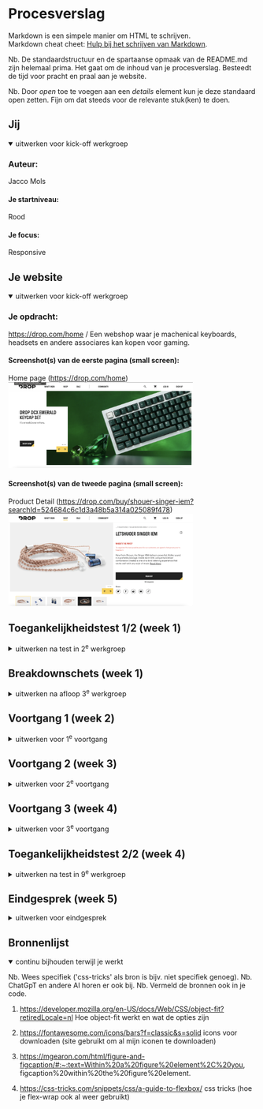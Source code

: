 # Procesverslag
Markdown is een simpele manier om HTML te schrijven.  
Markdown cheat cheet: [Hulp bij het schrijven van Markdown](https://github.com/adam-p/markdown-here/wiki/Markdown-Cheatsheet).

Nb. De standaardstructuur en de spartaanse opmaak van de README.md zijn helemaal prima. Het gaat om de inhoud van je procesverslag. Besteedt de tijd voor pracht en praal aan je website.

Nb. Door *open* toe te voegen aan een *details* element kun je deze standaard open zetten. Fijn om dat steeds voor de relevante stuk(ken) te doen.





## Jij

<details open>
  <summary>uitwerken voor kick-off werkgroep</summary>

  ### Auteur:
  Jacco Mols

  #### Je startniveau:
  Rood

  #### Je focus:
  Responsive
 
</details>





## Je website

<details open>
  <summary>uitwerken voor kick-off werkgroep</summary>

  ### Je opdracht:
  https://drop.com/home / Een webshop waar je machenical keyboards,
headsets en andere associares kan kopen voor gaming. 

  #### Screenshot(s) van de eerste pagina (small screen): 
  Home page (https://drop.com/home)
  <img src="./assets/images/readme-homepage.png" width="375px" alt="Pagina waar ze algemene producten hebben zoals new releases of shop per categorie">

  #### Screenshot(s) van de tweede pagina (small screen):
  Product Detail (https://drop.com/buy/shouer-singer-iem?searchId=524684c6c1d3a48b5a314a025089f478)
  <img src="./assets/images/readme-productinfo.png" width="375px" alt="Pagina van de product details, close up foto's en specificaties">
 
</details>



## Toegankelijkheidstest 1/2 (week 1)

<details>
  <summary>uitwerken na test in 2<sup>e</sup> werkgroep</summary>

  ### Bevindingen
  Lijst met je bevindingen die in de test naar voren kwamen:

  - De originele site is helemaal niet semantisch ze hebben namelijk ongelofelijk veel divs, en totaal geen h1's. 
    Hierdoor is het dus lastiger om door site heen te navigeren met de screenreaders.

  - De screenreader werkt niet echt, omdat je niet makkelijk verder kan navigeren van je de navigatie. Hij noemt de elementen wel op maar herhaalt "Link" opgegeven moment waardoor je niet echt verder kan of waar je bent. Hij herkent soommige elementen ook als link die geen link zijn. 

  - De slideshow aan de bonvenkant kan niet gepauzeerd worden, waardoor die steeds door gaat tenzij je verder scrollt.

  <img  src="./assets/images/ReadMe/checklist1.png" width="375px" alt="proces screenshot of shop per categorie sectie">
  <img  src="./assets/images/ReadMe/checklist2.png" width="375px" alt="proces screenshot of shop per categorie sectie">
  <img  src="./assets/images/ReadMe/checklist3.png" width="375px" alt="proces screenshot of shop per categorie sectie">
  <img  src="./assets/images/ReadMe/checklist4.png" width="375px" alt="proces screenshot of shop per categorie sectie">
  <img  src="./assets/images/ReadMe/checklist5.png" width="375px" alt="proces screenshot of shop per categorie sectie">


</details>



## Breakdownschets (week 1)

<details>
  <summary>uitwerken na afloop 3<sup>e</sup> werkgroep</summary>

  ### de hele pagina: 
  <img src="./assets/images/ReadMe/breakdown-schet1.jpg" width="375px" alt="breakdown van de hele pagina">

  ### dynamisch deel (bijv menu): 
  <img src="./assets/images/ReadMe/breakdown-schet2.jpg" width="375px" alt="breakdown van de hele pagina">


  ### wellicht nog een dynamisch deel (bijv filter): 
  <img src="./assets/images/ReadMe/breakdown-schet3.jpg" width="375px" alt="breakdown van de hele pagina">



  ### Stand van zaken
  In de eerste week was voornamelijk nog veel mee doen met oefeningen over grids en om over het algemeen op te warmen met code.
  Aan het eind van de week was ik begonnen met het maken van site en heb ik als eerst de naivgatie gemaakt. Omdat ik gewent ben om display flex te gebruiken, had ik dat hierbij gedaan. Hierdoor was het niet responsive wat uiteindelijk wel mijn doel was.
  Na wat tips van mijn medestudenten wist ik dat je het met een grid heel makkelijk responsive kan maken. Dit was eerst heel verwarrend, maar lukte uiteindelijk wel door wat dingen uit te proberen. 

  <img  src="./assets/images/ReadMe/proces-nav.png" width="375px" alt="proces screenshot of nav">

  Verder ben ik de eerste week vooral bezig geweest met het maken van oefeningen om dat in mijn vingers te krijgen. En er klaar
  voor zijn om grid te gebruiken voor mijn website.

</details>





## Voortgang 1 (week 2)

<details>
  <summary>uitwerken voor 1<sup>e</sup> voortgang</summary>


  ### Stand van zaken
  In de tweede week ben veel bezig geweest om een goed deel van mijn site te hebben zo ben ik 
  
  verder gegaan met het uitproberen van een grid bij “shop bij categorie” en na wat verbeteringen ging het veel beter. Dit deel was het alleen niet responsive, Ik had het aan een klasgenoot grevraagd die aan mij had uitgelegd dat het makkelijk op te lossen was door te zeggen “width: 100%”. Ik had hierna dus al 2 delen die responsive waren en een grid hadden waar ik heel blij mee was.
  <img  src="./assets/images/ReadMe/proces-shop-categorie.png" width="375px" alt="proces screenshot of shop per categorie sectie">


  Het bovente stuk oftewel de slideshow is het lastigeste volgensmij, omdat ik niet alleen elementen buiten andere elementen moet plaatsen, maar ook omdat ik er een animatie bij moet maken. 

  Het begin was heel lastig want ik had een blok tekst waarvan ik niet wist of dit beter met display flex of grid moest. Ik kwam er zelf niet uit dus ik had het aan een klasgenoot gevraagd, die mij had
  geholpen met een vlak tekst over een afbeelding plaatsen en verteld dat het beter is als ik een grid
  gebruik, omdat je dan makkelijk elementen op specifieke plekken kan zetten. 

  Waar ik nu mee vastloop is het plaatsen van de 2 kleinen knoppen en met wat uitleg van de docent snap ik het al beter, maar kom ik er nog steeds niet helemaal uit.
  <img  src="./assets/images/ReadMe/proces-slideshow.png" width="375px" alt="proces screenshot of shop per categorie sectie">

  Hierna had ik nog wat elementen in de article (blok tekst) aangepast zodat het er nog wat beter uit ziet.
  <img  src="./assets/images/ReadMe/proces-slideshow2.png" width="375px" alt="proces screenshot of shop per categorie sectie">




</details>





## Voortgang 2 (week 3)

<details>
  <summary>uitwerken voor 2<sup>e</sup> voortgang</summary>

  Voor de “build your own keyboard” sectie, ging het heel makkelijk. Ik had display flex gebruikt voor dit stuk omdat ik dacht dat makkelijker zou zijn dan een grid. Het ging daardoor wel makkelijk en snel, maar dit stuk is niet helemaal responsive, de tekst die schaalt niet mee, waardoor het helemaal uit elkaar breekt.

  <img  src="./assets/images/ReadMe/proces-build-your-keyboard.png" width="375px" alt="proces screenshot of shop per categorie sectie">
  Dit valt denk ik wel makkelijk op te lossen door media queries te gebruiken en de vormgeving een beetje veranderen door de tekst onder de afbeedling te zetten net zoals bij de originele website.

  Hierna had ik de ‘new arrivals’ gemaakt. Die heb ik gemaakt door een ul te maken voor elk product en elk product een grid te geven. Dit was veel gepuzzel en duurde even voordat het was gelukt, omdat de maten een beetje lastig waren te vinden voor de producten. Na feedback van de docent bleek het dat het beter was als ik i.p.v een hele boel ul’s maak kan ik ook 1 ul maken en dan elk product in zijn eigen li. Dit heb ik uiteindelijk niet gedaan, omdat nog een groot van mijn site moet maken en mijn tijd beter kan besteden om die delen te maken dan dit deel iets te verbeteren.
  <img  src="./assets/images/ReadMe/proces-new-arrivals.png" width="375px" alt="proces screenshot of shop per categorie sectie">



  Na het maken van de ‘new arrivals’ ben ik verder gegaan met de afbeeldingen waar je op moet hoveren om de extra informatie te zien. Dit vond ik heel latig om te doen, omdat er meerdere manieren zijn om dit te doen en ik niet weet hoe een van die manieren werken. Dus na heel veel vragen heb ik wat informatie gekregen van mijn docent en ik ben ik begonnen aan het goed plaatsen van deze afbeeldingen. Dit duurde erg lang omdat ik eerst allle afbeeldingen in 1 grid had gezet, waardoor het niet lukte om die 2 specifieke afbeedling lager te maken. 

  Ik heb het dus zo gemaakt dat ik 2 grids naast elkaar heb, waardoor ik wel de 2 specifieke afbeeldingen lager heb kunnen maken. 
  <img  src="./assets/images/ReadMe/proces-hoverimage.png" width="375px" alt="proces screenshot of shop per categorie sectie">


</details>






## Voortgang 3 (week 4)

<details>
  <summary>uitwerken voor 3<sup>e</sup> voortgang</summary>

   Nu wilde als eerst ervoor zorgen dat je de puntjes krijgt te zien als je met je muis op de afbeelding staat. Hier wilde ik visibility: visible/hidden voor gebruiken. Het probleem was alleen dat ik op de
   afbeelding moest om de divs te laten zien. Ik wist niet dat je dit heel makkelijk kon doen door een hover op de afbeelding kon zetten en vervolgens nog alleen de veranderingen brengen aan de divs.  
  <img  src="./assets/images/ReadMe/proces-hoverimage2.png" width="375px" alt="proces screenshot of shop per categorie sectie">


  In deze week dacht ik dat het slim zou zijn als ik alvast begin met de tweede pagina. Bij dit punt ging het al sneller dan bij de eerste pagina, omdat ik grid al een stuk beter snap en veel beeter begrijp hoe de site kan verdelen in elementen. Er waren dus niet echt grote problemen waar ik tegen aan kwam. Het was gewoon veel uitproberen met een grid en kijken hoe ik de elementen het
  makkelijkst kan plaatsen.
  <img  src="./assets/images/ReadMe/proces-productinfo1.png" width="375px" alt="proces screenshot of shop per categorie sectie">

  Hierna heb ik verder alle secties onder de product informatie gemaakt. Dit ging ook veel sneller dan gedacht. Wanneer je al 5 secties hebt gemaakt met een grid begin je het te snappen. Het duurde nog wel even om nog de juiste elementen te vinden om de afbeelding en teksten in te zetten, maar ik denk dat het uiteindelijk helemaal goed is gegaan.
  <img  src="./assets/images/ReadMe/proces-productinfo2.png" width="375px" alt="proces screenshot of shop per categorie sectie">
  <img  src="./assets/images/ReadMe/proces-productinfo3.png" width="375px" alt="proces screenshot of shop per categorie sectie">
  <img  src="./assets/images/ReadMe/proces-productinfo4.png" width="375px" alt="proces screenshot of shop per categorie sectie">
  <img  src="./assets/images/ReadMe/proces-productinfo5.png" width="375px" alt="proces screenshot of shop per categorie sectie">




  Een deel dat uieindelijk niet is gelukt is het maken van de community guides. Dit zijn afbeeldingen met tekst en een knop erop die veranderen als je erop hoverd. Ik heb dit geprobeert te maken en het lukt opzich wel om de tekst op de afbeelding te krijgen, alleen wat het lastigen is, is dat de afbeeldingen gecropt moeten worden. Dus je moet als de afbeelding zelf kleiner maken met object-fit, vervolgens op die afbeelding een article met tekst plaatsen en daarna die afbeeldingen in een grid. Dit zijn heel veel dingen opelkaar waardoor het niet goed is gegaan.
  <img  src="./assets/images/ReadMe/proces-communityquestions.png" width="375px" alt="proces screenshot of shop per categorie sectie">


  Verder heb ik aan het eind van de week nog alles responsive gemaakt. Wat niet bij allemaal is gelukt helaas. Omdat ik niet genoeg tijd had om alles nog te maken en sommige delen zoals bij de afbeelding waar op kan hoveren heel lastig waren om nog responsive te maken. 
  <img  src="./assets/images/ReadMe/proces-responsive1.png" width="375px" alt="proces screenshot of shop per categorie sectie">
  <img  src="./assets/images/ReadMe/proces-responsive2.png" width="375px" alt="proces screenshot of shop per categorie sectie">
  <img  src="./assets/images/ReadMe/proces-responsive3.png" width="375px" alt="proces screenshot of shop per categorie sectie">
  <img  src="./assets/images/ReadMe/proces-responsive4.png" width="375px" alt="proces screenshot of shop per categorie sectie">
  <img  src="./assets/images/ReadMe/proces-responsive5.png" width="375px" alt="proces screenshot of shop per categorie sectie">




</details>

## Toegankelijkheidstest 2/2 (week 4)

<details>
  <summary>uitwerken na test in 9<sup>e</sup> werkgroep</summary>

  ### Bevindingen
  Uit de test ben ik erachter gekomen dat ik goed opweg ben alleen nog niet alles helemaal semantisch is ik had bijvoorbeeld geen h1's en ik moest veel meer specifiek zijn in mijn alt beschrijvingen van images. Daarnaast moest ik nog wat links erbij voegen om ervoor te zorgen dat die kunnen getest worden bij de screenreader. Mijn html en css waren ook nog niet gevalideert, wat ik later nog moest veranderen. 

  Wat wel goed was is dat mijn html en css er heel netjes uit zag, ik gebruikte de juiste elementen voor bijna alle plekken en mijn css was efficient geschreven. Hier hoefde ik dus nog weinig aan te veranderen.

</details>





## Eindgesprek (week 5)

<details>
  <summary>uitwerken voor eindgesprek</summary>

  ### Je uitkomst - karakteristiek screenshots:
  <img src="./assets/images/proces-uitwerking1.png" width="375px" alt="uitomst opdracht 1">
  <img src="./assets/images/proces-uitwerking2.png" width="375px" alt="uitomst opdracht 1">
  <img src="./assets/images/proces-uitwerking3.png" width="375px" alt="uitomst opdracht 1">



  ### Dit ging goed/Heb ik geleerd: 
  Een ding dat ik nu zeker kan is het maken van een grid. Ik dit bij bijna al mijn elementen toegepast waardoor ik het nu zeer goed in mijn handen heb. Daarnaast heb leren coden in css met 'nth-of-type' wat ook een hele tijd duurde om te begrijpen, omdat ik vaak had dat het ook andere elementen selecteerde, waardoor dit een heel raar element was. Maar uiteindelijk na een week of 3 snapte ik het al en was het veel makkelijker om te gebruiken dan ik dacht.

  <img src="./assets/images/proces-ginggoed1.png" width="375px" alt="top">
  <img src="./assets/images/proces-ginggoed2.png" width="375px" alt="top">
  <img src="./assets/images/proces-ginggoed3.png" width="375px" alt="top">



  ### Dit was lastig/Is niet gelukt:
  Wat niet is gelukt is het volledig responsive maken van mijn site. Ik kreeg een aantal elementen niet in beweging, waardoor ik vast liep en er uiteindelijk geen tijd voor had. Daarnaast is het mij niet gelukt om de community questions af te maken. Ik vind het dus nog lastig om met object-fit en position: relative te werken. Ik snap het principe wel van de 2 elementen maar ik begrijp het nog niet zo goed dat ik makkelijk kon toepassen.

  <img src="./assets/images/proces-nietgelukt1.png" width="375px" alt="bummer">
  <img src="./assets/images/proces-nietgelukt2.png" width="375px" alt="bummer">

</details>





## Bronnenlijst

<details open>
  <summary>continu bijhouden terwijl je werkt</summary>

  Nb. Wees specifiek ('css-tricks' als bron is bijv. niet specifiek genoeg). 
  Nb. ChatGpT en andere AI horen er ook bij.
  Nb. Vermeld de bronnen ook in je code.

  1.  https://developer.mozilla.org/en-US/docs/Web/CSS/object-fit?retiredLocale=nl
      Hoe object-fit werkt en wat de opties zijn

  2. https://fontawesome.com/icons/bars?f=classic&s=solid
  icons voor downloaden (site gebruikt om al mijn iconen te downloaden)

  3. https://mgearon.com/html/figure-and-figcaption/#:~:text=Within%20a%20figure%20element%2C%20you,       figcaption%20within%20the%20figure%20element.

  4. https://css-tricks.com/snippets/css/a-guide-to-flexbox/ 
  css tricks (hoe je flex-wrap ook al weer gebruikt)



</details>